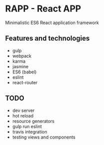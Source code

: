 # RAPP - React APP
Minimalistic ES6 React application framework

## Features and technologies
- gulp
- webpack
- karma
- jasmine
- ES6 (babel)
- eslint
- react-router

## TODO
- dev server
- hot reload
- resource generators
- gulp run eslint
- travis integration
- testing views and components